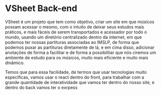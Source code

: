 # VSheet Back-end

VSheet é um projeto que tem como objetivo, criar um site em que músicos possam acessar o mesmo, com o intuito
de deixar seus estudos mais práticos, e mais fáceis de serem transportados e acessador por todo o mundo, usando
um diretório centralizado dentro da internet, em que podemos ter nossas partituras associadas ao IMSLP, de forma
que podemos puxar as partituras diretamente de lá, e em cima disso, adicionar anotações de forma a facilitar e
de forma a possibiltiar que nós ciremos um ambiente de estudo para os músicos, muito mais eficiente e muito mais
dinâmico.

Temos que para essa facilidade, de termos que usar tecnologias muito específicas, vamos usar o react dentro do front, para trabalhar com a grande quantidade de interatividade que vamos ter dentro do nosso site, e dentro do back vamos ter o exrpess

